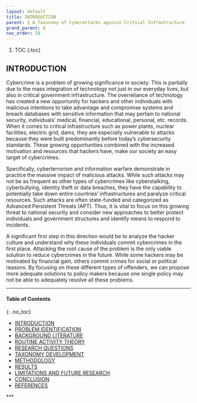 ```yaml
---
layout: default
title: INTRODUCTION
parent: § A Taxonomy of Cyberattacks against Critical Infrastructure  
grand_parent: A
nav_order: 10 
---
```

<style>
.dont-break-out {
  /* These are technically the same, but use both */
  overflow-wrap: break-word;
  word-wrap: break-word;

     -ms-word-break: break-all;
  /* This is the dangerous one in WebKit, as it breaks things wherever */
  word-break: break-all;
  /* Instead use this non-standard one: */
  word-break: break-word;
}

.youtube-container {
    position: relative;
    width: 100%;
    height: 0;
    padding-bottom: 56.25%;
}
.youtube-video {
    position: absolute;
    top: 0;
    left: 0;
    width: 100%;
    height: 100%;
}

</style>

<div class="dont-break-out" markdown="1">

1. TOC
{:toc}

## INTRODUCTION
Cybercrime is a problem of growing significance in society. This is partially due to the mass integration of technology not just in our everyday lives, but also in critical government infrastructure. The overreliance of technology has created a new opportunity for hackers and other individuals with malicious intentions to take advantage and compromise systems and breach databases with sensitive information that may pertain to national security, individuals’ medical, financial, educational, personal, etc. records. When it comes to critical infrastructure such as power plants, nuclear facilities, electric grid, dams, they are especially vulnerable to attacks because they were built predominantly before today’s cybersecurity standards. These growing opportunities combined with the increased motivation and resources that hackers have, make our society an easy target of cybercrimes.

Specifically, cyberterrorism and information warfare demonstrate in practice the massive impact of malicious attacks. While such attacks may not be as frequent as other types of cybercrimes like cyberstalking, cyberbullying, identity theft or data breaches, they have the capability to potentially take down entire countries’ infrastructures and paralyze critical resources. Such attacks are often state-funded and categorized as Advanced Persistent Threats (APT). Thus, it is vital to focus on this growing threat to national security and consider new approaches to better protect individuals and government structures and identify means to respond to incidents.

A significant first step in this direction would be to analyze the hacker culture and understand why these individuals commit cybercrimes in the first place. Attacking the root cause of the problem is the only viable solution to reduce cybercrimes in the future. While some hackers may be motivated by financial gain, others commit crimes for social or political reasons. By focusing on these different types of offenders, we can propose more adequate solutions to policy makers because one single policy may not be able to adequately resolve all these problems.


***

#### Table of Contents
{: .no_toc}

<ul><li> <a href="/docs/A/A-Taxonomy-of-Cyberattacks-against-Critical-Infrastructur-1/">
INTRODUCTION</a></li><li> <a href="/docs/A/A-Taxonomy-of-Cyberattacks-against-Critical-Infrastructur-2/">
PROBLEM IDENTIFICATION</a></li><li> <a href="/docs/A/A-Taxonomy-of-Cyberattacks-against-Critical-Infrastructur-3/">
BACKGROUND LITERATURE</a></li><li> <a href="/docs/A/A-Taxonomy-of-Cyberattacks-against-Critical-Infrastructur-4/">
ROUTINE ACTIVITY THEORY</a></li><li> <a href="/docs/A/A-Taxonomy-of-Cyberattacks-against-Critical-Infrastructur-5/">
RESEARCH QUESTIONS</a></li><li> <a href="/docs/A/A-Taxonomy-of-Cyberattacks-against-Critical-Infrastructur-6/">
TAXONOMY DEVELOPMENT</a></li><li> <a href="/docs/A/A-Taxonomy-of-Cyberattacks-against-Critical-Infrastructur-7/">
METHODOLOGY</a></li><li> <a href="/docs/A/A-Taxonomy-of-Cyberattacks-against-Critical-Infrastructur-8/">
RESULTS</a></li><li> <a href="/docs/A/A-Taxonomy-of-Cyberattacks-against-Critical-Infrastructur-9/">
LIMITATIONS AND FUTURE RESEARCH</a></li><li> <a href="/docs/A/A-Taxonomy-of-Cyberattacks-against-Critical-Infrastructur-10/">
CONCLUSION</a></li><li> <a href="/docs/A/A-Taxonomy-of-Cyberattacks-against-Critical-Infrastructur-11/">
REFERENCES</a></li></ul>
***

</div>
